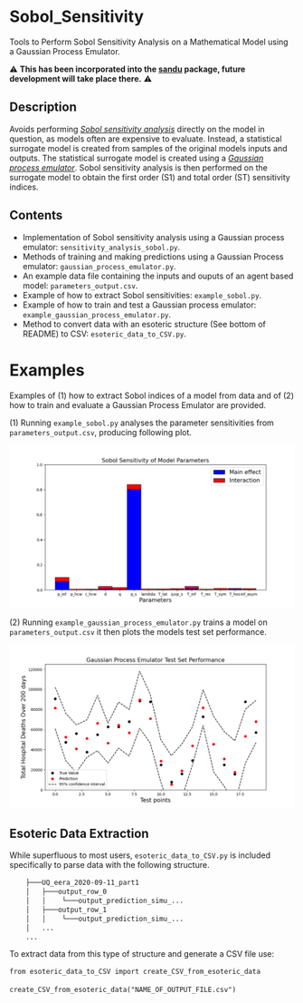 # Sobol_Sensitivity

Tools to Perform Sobol Sensitivity Analysis on a Mathematical Model using a Gaussian Process Emulator. 

:warning: **This has been incorporated into the [**sandu**](https://github.com/ErikRZH/sandu) package, future development will take place there.** :warning:


## Description
Avoids performing [*Sobol sensitivity analysis*](https://en.wikipedia.org/wiki/Variance-based_sensitivity_analysis) directly on the model in question, as models often are expensive to evaluate. Instead, a statistical surrogate model is created from samples of the original models inputs and outputs. The statistical surrogate model is created using a [*Gaussian process emulator*](https://en.wikipedia.org/wiki/Gaussian_process_emulator). Sobol sensitivity  analysis is then performed on the surrogate model to obtain the first order (S1) and total order (ST) sensitivity indices.

## Contents
* Implementation of Sobol sensitivity analysis using a Gaussian process emulator: `sensitivity_analysis_sobol.py`.
* Methods of training and making predictions using a Gaussian Process emulator: `gaussian_process_emulator.py`.
* An example data file  containing the inputs and ouputs of an agent based model: `parameters_output.csv`.
* Example of how to extract Sobol sensitivities: `example_sobol.py`.
* Example of how to train and test a Gaussian process emulator: `example_gaussian_process_emulator.py`.
* Method to convert data with an esoteric structure (See bottom of README) to CSV: `esoteric_data_to_CSV.py`.

# Examples
Examples of (1) how to extract Sobol indices of a model from data and of (2) how to train and evaluate a Gaussian Process Emulator are provided. 

(1) Running `example_sobol.py` analyses the parameter sensitivities  from `parameters_output.csv`, producing following plot.

![github-small](images/example_sobol.png)

(2) Running `example_gaussian_process_emulator.py` trains a model on `parameters_output.csv` it then plots the models test set performance.

![github-small](images/example_gaussian_process_emulator.png)

**Esoteric Data Extraction**
---
While superfluous to most users, `esoteric_data_to_CSV.py` is included specifically to parse data with the following structure.
```
    ├───UQ_eera_2020-09-11_part1
    │   ├───output_row_0
    │   │    └───output_prediction_simu_...
    │   ├───output_row_1
    │   │    └───output_prediction_simu_...
    │   ...
    ...
```
To extract data from this type of structure and generate a CSV file use:
```
from esoteric_data_to_CSV import create_CSV_from_esoteric_data

create_CSV_from_esoteric_data("NAME_OF_OUTPUT_FILE.csv")
```
